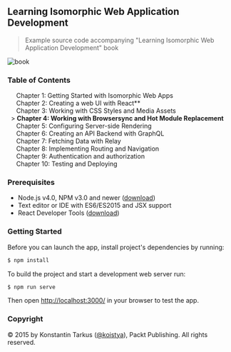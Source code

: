 ## Learning Isomorphic Web Application Development

> Example source code accompanying "Learning Isomorphic Web Application Development" book

![book](https://dl.dropboxusercontent.com/u/16006521/learning-isomorphic-web-application-development.png)

### Table of Contents

&nbsp;&nbsp;&nbsp;&nbsp; Chapter 1: Getting Started with Isomorphic Web Apps<br>
&nbsp;&nbsp;&nbsp;&nbsp; Chapter 2: Creating a web UI with React**<br>
&nbsp;&nbsp;&nbsp;&nbsp; Chapter 3: Working with CSS Styles and Media Assets<br>
&nbsp;&nbsp;> **Chapter 4: Working with Browsersync and Hot Module Replacement**<br>
&nbsp;&nbsp;&nbsp;&nbsp; Chapter 5: Configuring Server-side Rendering<br>
&nbsp;&nbsp;&nbsp;&nbsp; Chapter 6: Creating an API Backend with GraphQL<br>
&nbsp;&nbsp;&nbsp;&nbsp; Chapter 7: Fetching Data with Relay<br>
&nbsp;&nbsp;&nbsp;&nbsp; Chapter 8: Implementing Routing and Navigation<br>
&nbsp;&nbsp;&nbsp;&nbsp; Chapter 9: Authentication and authorization<br>
&nbsp;&nbsp;&nbsp;&nbsp; Chapter 10: Testing and Deploying<br>

### Prerequisites

* Node.js v4.0, NPM v3.0 and newer ([download](https://nodejs.org/en/download/))
* Text editor or IDE with ES6/ES2015 and JSX support
* React Developer Tools ([download](https://chrome.google.com/webstore/detail/react-developer-tools/fmkadmapgofadopljbjfkapdkoienihi?hl=en))

### Getting Started

Before you can launch the app, install project's dependencies by running:

```sh
$ npm install
```

To build the project and start a development web server run:

```sh
$ npm run serve
```

Then open [http://localhost:3000/](http://localhost:3000/) in your browser to test the app.

### Copyright

© 2015 by Konstantin Tarkus ([@koistya](https://twitter.com/koistya)), Packt Publishing. All rights reserved.
